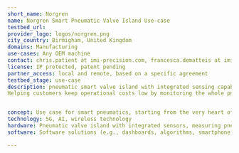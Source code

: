 ```yaml
---
short_name: Norgren
name: Norgren Smart Pneumatic Valve Island Use-case
testbed_url: 
provider_logo: logos/norgren.png
city_country: Birmigham, United Kingdom
domains: Manufacturing
use-cases: Any OEM machine
contact: chris.patient at imi-precision.com, francesca.dematteis at imi-precision.com
license: IP protected, patent pending 
partner_access: local and remote, based on a specific agreement
testbed_stage: use-case
description: pneumatic smart valve island with integrated sensing capabilities, edge data processing, local (on-local-display and/or PLC) and/or remote data visualization, including on the cloud. Currently, product in prototype phase; physical demo rig available. Patent pending. 
Helping customers keep operational costs low by monitoring the whole pneumatic system (up-and-down-stream);


concept: Use case for smart pneumatics, starting from the very heart of a pneumatics system, thus the valve island. Test & learn about AI, machine learning, 5G, wireless technology, APIs, remote data visualization, including on the cloud. Currently, product in prototype phase; physical demo rig available. 
technology: 5G, AI, wireless technology
hardware: Pneumatic valve island with integrated sensors, measuring pneumatics KPIs, (e.g., pressure, flow), predicting life cycle, monitoring air consumption, monitoring components up-/down-stream, faults identification; IIoT gateway (OPC-UA and MQTT communication).
software: Software solutions (e.g., dashboards, algorithms, smartphone app) to provide actionable insights and pneumatics utilization best advice

---
```

